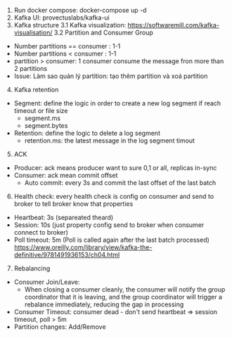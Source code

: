 1. Run docker compose:
docker-compose up -d
2. Kafka UI: provectuslabs/kafka-ui
3. Kafka structure
3.1 Kafka visualization: https://softwaremill.com/kafka-visualisation/
3.2 Partition and Consumer Group
- Number partitions == consumer : 1-1
- Number partitions < consumer : 1-1
- partition > consumer: 1 consumer consume the message fron more than 2 partitions
- Issue: Làm sao quản lý partition: tạo thêm partition và xoá partition
4. Kafka retention
- Segment: define the logic in order to create a new log segment if reach timeout or file size
    + segment.ms
    + segment.bytes
- Retention: define the logic to delete a log segment
    + retention.ms: the latest message in the log segment timout
5. ACK
- Producer: ack means producer want to sure 0,1 or all, replicas in-sync
- Consumer: ack mean commit offset
    + Auto commit: every 3s and commit the last offset of the last batch
6. Health check: every health check is config on consumer and send to broker to tell broker know that properties
- Heartbeat: 3s (separeated theard)
- Session: 10s (just property config send to broker when consumer connect to broker)
- Poll timeout: 5m (Poll is called again after the last batch processed)
https://www.oreilly.com/library/view/kafka-the-definitive/9781491936153/ch04.html
7. Rebalancing
- Consumer Join/Leave:
    + When closing a consumer cleanly, the consumer will notify the group coordinator that it is leaving, and the group coordinator will trigger a rebalance immediately, reducing the gap in processing
- Consumer Timeout: consumer dead - don't send heartbeat => session timeout, poll > 5m
- Partition changes: Add/Remove